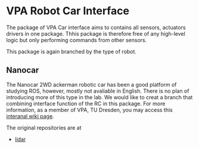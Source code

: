 # VPA Robot Car Interface

The package of VPA Car interface aims to contains all sensors, actuators drivers in one package. Thhis package is therefore free of any high-level logic but only performing commands from other sensors.

This package is again branched by the type of robot.

## Nanocar
The Nanocar 2WD ackerman robotic car has been a good platform of studying ROS, however, mostly not avaliable in English. There is no plan of introducing more of this type in the lab.
We would like to creat a branch that combining interface function of the RC in this package. For more information, as a member of VPA, TU Dresden, you may access this [interanal wiki page](https://wiki.vlpz.vkw.tu-dresden.de/books/miniature-connected-cooperative-and-automated-mobility-lab/chapter/nanocar-resources-and-tutorial).

The original repositories are at
- [lidar](https://gitee.com/bingda-robot/lidar)


